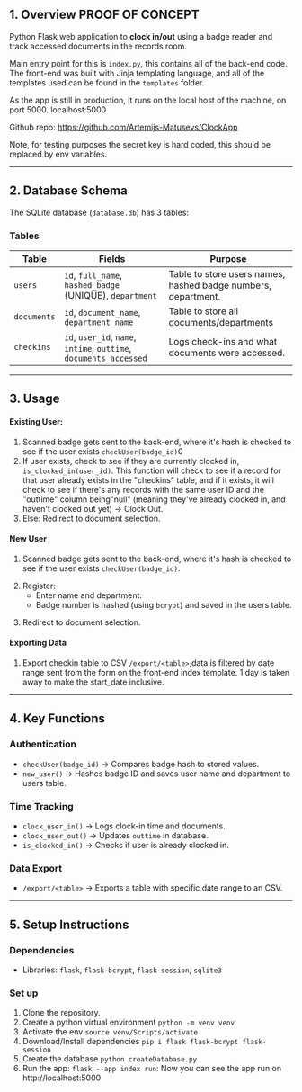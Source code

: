 

## 1. Overview  PROOF OF CONCEPT
Python Flask web application to **clock in/out** using a badge reader and track accessed documents in the records room.

Main entry point for this is `index.py`, this contains all of the back-end code. The front-end was built with Jinja templating language, and all of the templates used can be found in the `templates` folder.

As the app is still in production, it runs on the local host of the machine, on port 5000. localhost:5000

Github repo: https://github.com/Artemijs-Matusevs/ClockApp

Note, for testing purposes the secret key is hard coded, this should be replaced by env variables.



---

## 2. Database Schema  
The SQLite database (`database.db`) has 3 tables:  

### **Tables**  
| Table       | Fields                                                             | Purpose                                                       |
| ----------- | ------------------------------------------------------------------ | ------------------------------------------------------------- |
| `users`     | `id`, `full_name`, `hashed_badge` (UNIQUE), `department`           | Table to store users names, hashed badge numbers, department. |
| `documents` | `id`, `document_name`, `department_name`                           | Table to store all documents/departments                      |
| `checkins`  | `id`, `user_id`, `name`, `intime`, `outtime`, `documents_accessed` | Logs check-ins and what documents were accessed.              |

---

## 3. Usage

#### Existing User:
1) Scanned badge gets sent to the back-end, where it's hash is checked to see if the user exists `checkUser(badge_id)`0
2) If user exists, check to see if they are currently clocked in, `is_clocked_in(user_id)`. This function will check to see if a record for that user already exists in the "checkins" table, and if it exists, it will check to see if there's any records with the same user ID and the "outtime" column being"null" (meaning they've already clocked in, and haven't clocked out yet) -> Clock Out.
3) Else: Redirect to document selection.


#### New User  
1) Scanned badge gets sent to the back-end, where it's hash is checked to see if the user exists `checkUser(badge_id)`.
2. Register:  
   - Enter name and department.  
   - Badge number is hashed (using `bcrypt`) and saved in the users table.  
3) Redirect to document selection.

#### Exporting Data  
1) Export checkin table to CSV `/export/<table>`,data is filtered by date range sent from the form on the front-end index template. 1 day is taken away to make the start_date inclusive.

---

## 4. Key Functions  

### Authentication  
- `checkUser(badge_id)` → Compares badge hash to stored values.  
- `new_user()` → Hashes badge ID and saves user name and department to users table.  

### Time Tracking  
- `clock_user_in()` → Logs clock-in time and documents.  
- `clock_user_out()` → Updates `outtime` in database.  
- `is_clocked_in()` → Checks if user is already clocked in.  

### Data Export  
- `/export/<table>` → Exports a table with specific date range to an CSV.

---

## 5. Setup Instructions  

### Dependencies
- Libraries: `flask`, `flask-bcrypt`, `flask-session`, `sqlite3`  

### Set up
1. Clone the repository.  
2. Create a python virtual environment `python -m venv venv`
3. Activate the env `source venv/Scripts/activate`
4. Download/Install dependencies `pip i flask flask-bcrypt flask-session`
5. Create the database `python createDatabase.py`
6. Run the app: `flask --app index run`: Now you can see the app run on http://localhost:5000




